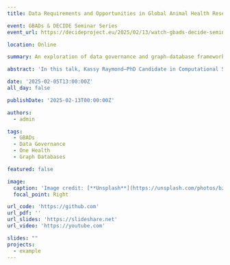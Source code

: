 ```yaml
---
title: Data Requirements and Opportunities in Global Animal Health Research and Decision Making

event: GBADs & DECIDE Seminar Series
event_url: https://decideproject.eu/2025/02/13/watch-gbads-decide-seminar-series-7/

location: Online

summary: An exploration of data governance and graph‑database frameworks to enhance the quality, discoverability, and interoperability of global animal health and production data.

abstract: 'In this talk, Kassy Raymond—PhD Candidate in Computational Sciences at the University of Guelph—outlines the data requirements, challenges, and emerging opportunities for global animal health research and decision‑making. Drawing on her work with the Global Burden of Animal Diseases (GBADs) knowledge engine, she demonstrates how operationalizing data governance principles and leveraging graph databases can strengthen metadata‑driven search and classification across open intergovernmental and national sources. Kassy highlights the implications for tracking climate change impacts, antimicrobial resistance, food security, and zoonotic disease, and discusses the pathway toward more transparent, reusable, and equitable data systems.'

date: '2025-02-05T13:00:00Z'
all_day: false

publishDate: '2025-02-13T00:00:00Z'

authors:
  - admin

tags:
  - GBADs
  - Data Governance
  - One Health
  - Graph Databases

featured: false

image:
  caption: 'Image credit: [**Unsplash**](https://unsplash.com/photos/bzdhc5b3Bxs)'
  focal_point: Right

url_code: 'https://github.com'
url_pdf: ''
url_slides: 'https://slideshare.net'
url_video: 'https://youtube.com'

slides: ""
projects:
  - example
---
```

